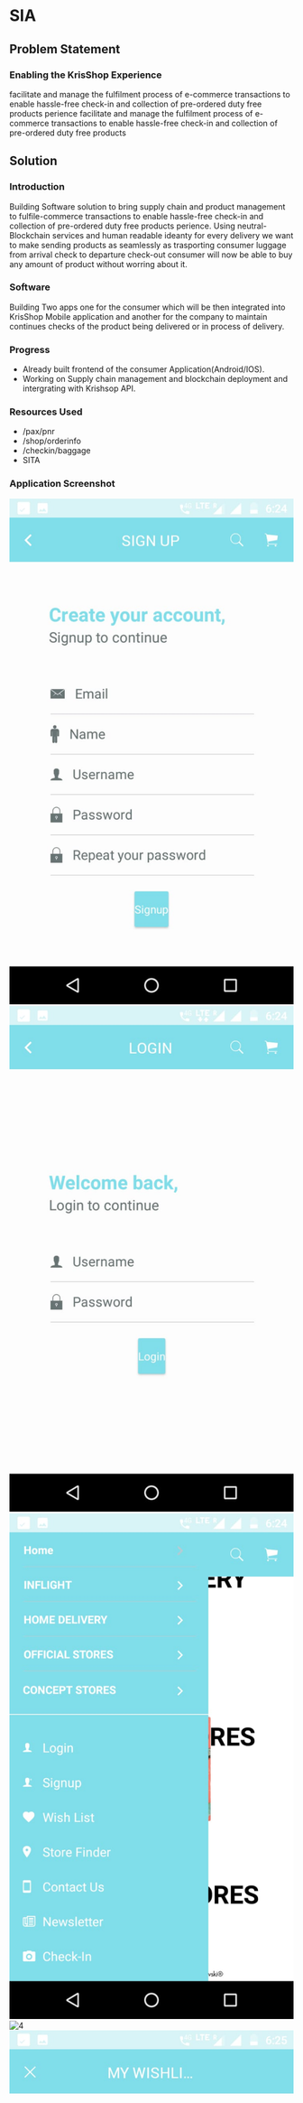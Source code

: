 # SIA

## Problem Statement
### Enabling the KrisShop Experience
facilitate and manage the fulfilment process of e-commerce transactions to enable hassle-free check-in and collection of pre-ordered duty free products perience
facilitate and manage the fulfilment process of e-commerce transactions to enable hassle-free check-in and collection of pre-ordered duty free products 

## Solution 

### Introduction
Building Software solution to bring supply chain and product management to fulfile-commerce transactions to enable hassle-free check-in and collection of pre-ordered duty free products perience. Using neutral-Blockchain services and human readable ideanty for every delivery we want to make sending products as seamlessly as trasporting consumer luggage from arrival check to departure check-out consumer will now be able to buy any amount of product without worring about it.

### Software 
Building Two apps one for the consumer which will be then integrated into KrisShop Mobile application and another for the company to maintain continues checks of the product being delivered or in process of delivery.

### Progress
- Already built frontend of the consumer Application(Android/IOS).
- Working on Supply chain management and blockchain deployment and intergrating with Krishsop API.

### Resources Used
- /pax/pnr
- /shop/orderinfo
- /checkin/baggage
- SITA

### Application Screenshot

![1](https://github.com/TheAlgo/SIA-App/blob/master/Screenshot1.jpeg)<!-- .element height="50%" width="50%" -->
![2](https://github.com/TheAlgo/SIA-App/blob/master/Screenshot2.jpeg )<!-- .element height="50%" width="50%" -->
![3](https://github.com/TheAlgo/SIA-App/blob/master/Screenshot3.jpeg )<!-- .element height="50%" width="50%" -->
![4](https://github.com/TheAlgo/SIA-App/blob/master/Screenshot4.jpeg )<!-- .element height="50%" width="50%" -->
![5](https://github.com/TheAlgo/SIA-App/blob/master/Screenshot5.jpeg )<!-- .element height="50%" width="50%" -->
![6](https://github.com/TheAlgo/SIA-App/blob/master/Screenshot6.jpeg )<!-- .element height="50%" width="50%" -->
![7](https://github.com/TheAlgo/SIA-App/blob/master/Screenshot7.jpeg )<!-- .element height="50%" width="50%" -->
![8](https://github.com/TheAlgo/SIA-App/blob/master/Screenshot8.jpeg )<!-- .element height="50%" width="50%" -->
![9](https://github.com/TheAlgo/SIA-App/blob/master/Screenshot9.jpeg )<!-- .element height="50%" width="50%" -->
![10](https://github.com/TheAlgo/SIA-App/blob/master/Screenshot10.jpeg)<!-- .element height="50%" width="50%" -->

## Go-to market stratergy
To have a competitive advantage while integrating seamlessly with online shopping in Krisshop, having an all software product with little or no external support is crucial. 

Our go to market strategy involves supply chain management on and off air to have 70% higher performance. It will help us deliver sizeable products with better reliability and traceability in an end to end manner. Tho we cannot completely remove ground work we can help assist already built supply chain system to deliver more. Adding more revenue to the system just by products that can directly be delivered to the destination with 100 percent reliability and to the user with no rebound whatsoever. 

## Team Experience and Skill Set

- Akram Ansari - Backend/Blockchain Developer
- Dhiraj Kumar Jain - Full Stack/Application Developer
- Anurag Sarkar - Machine Learning/Blockchain Developer

## Past Experience:
- HoneyWell Aerospace Hackathon (India) - Winner
- Google Devfest 2016/2017 (India) - Winner
- HackHarvard (USA) - Runner Up
- Johnson Controls R&D hack (India) - Winner
- Rajasthan Hack 2017 (India) - Runner Up
- IEEE region-10 hack(2017) (India) - Winner
